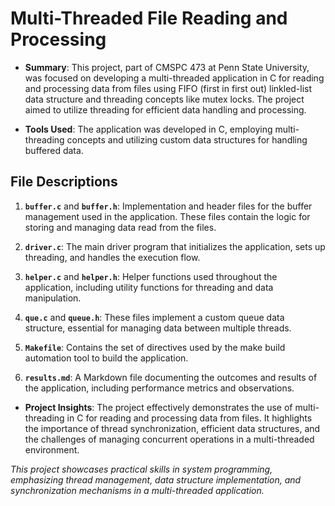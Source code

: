 # Multi-Threaded File Reading and Processing

- **Summary**: This project, part of CMSPC 473 at Penn State University, was focused on developing a multi-threaded application in C for reading and processing data from files using FIFO (first in first out) linkled-list data structure and threading concepts like mutex locks. The project aimed to utilize threading for efficient data handling and processing.

- **Tools Used**: The application was developed in C, employing multi-threading concepts and utilizing custom data structures for handling buffered data.

## File Descriptions

1. **`buffer.c`** and **`buffer.h`**: Implementation and header files for the buffer management used in the application. These files contain the logic for storing and managing data read from the files.

2. **`driver.c`**: The main driver program that initializes the application, sets up threading, and handles the execution flow.

3. **`helper.c`** and **`helper.h`**: Helper functions used throughout the application, including utility functions for threading and data manipulation.

4. **`que.c`** and **`queue.h`**: These files implement a custom queue data structure, essential for managing data between multiple threads.

5. **`Makefile`**: Contains the set of directives used by the make build automation tool to build the application.

6. **`results.md`**: A Markdown file documenting the outcomes and results of the application, including performance metrics and observations.

- **Project Insights**: The project effectively demonstrates the use of multi-threading in C for reading and processing data from files. It highlights the importance of thread synchronization, efficient data structures, and the challenges of managing concurrent operations in a multi-threaded environment.

_This project showcases practical skills in system programming, emphasizing thread management, data structure implementation, and synchronization mechanisms in a multi-threaded application._
